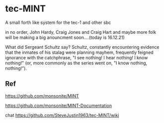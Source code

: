 # tec-MINT
A small forth like system for the tec-1 and other sbc

in no order, John Hardy, Craig Jones and Craig Hart and maybe more folk will be making a big anouncment soon....(today is 16.12.21)

What did Sergeant Schultz say?
Schultz, constantly encountering evidence that the inmates of his stalag were planning mayhem, frequently feigned ignorance with the catchphrase, "I see nothing! I hear nothing! I know nothing!" (or, more commonly as the series went on, "I know nothing, nothing!").



## Ref
https://github.com/monsonite/MINT

https://github.com/monsonite/MINT-Documentation

chat https://github.com/SteveJustin1963/tec-MINT/wiki
